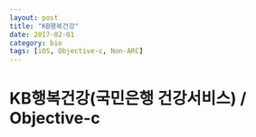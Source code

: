 ```yaml
---
layout: post
title: "KB행복건강"
date: 2017-02-01
category: bio
tags: [iOS, Objective-c, Non-ARC]
---
```

# KB행복건강(국민은행 건강서비스) / Objective-c
<!-- more -->